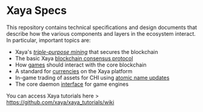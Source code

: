 # Xaya Specs

This repository contains technical specifications and design documents that
describe how the various components and layers in the ecosystem interact.
In particular, important topics are:

* Xaya's [*triple-purpose mining*](mining.md) that secures the blockchain
* The basic Xaya [blockchain consensus protocol](blockchain.md)
* How [games](games.md) should interact with the core blockchain
* A standard for [currencies](currencies.md) on the Xaya platform
* In-game trading of assets for CHI using [atomic name updates](trading.md)
* The core daemon [interface](interface.md) for game engines

You can access Xaya tutorials here > https://github.com/xaya/xaya_tutorials/wiki
